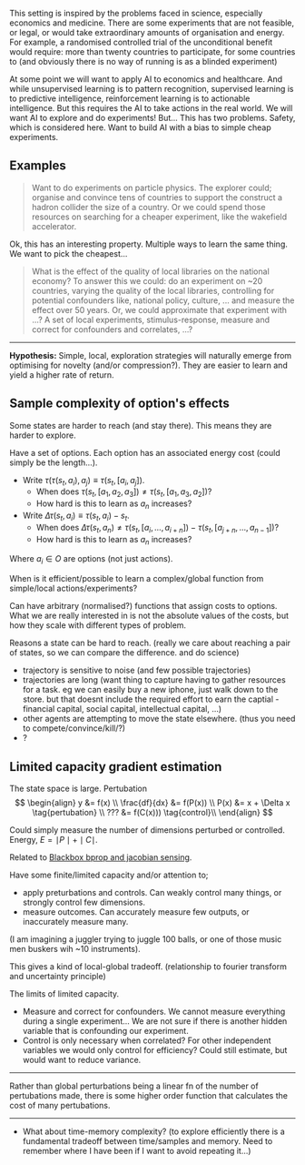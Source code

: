 This setting is inspired by the problems faced in science, especially economics and medicine. There are some experiments that are not feasible, or legal, or would take extraordinary amounts of organisation and energy. For example, a randomised controlled trial of the unconditional benefit would require: more than twenty countries to participate, for some countries to  (and obviously there is no way of running is as a blinded experiment)

At some point we will want to apply AI to economics and healthcare. And while unsupervised learning is to pattern recognition, supervised learning is to predictive intelligence, reinforcement learning is to actionable intelligence. But this requires the AI to take actions in the real world. We will want AI to explore and do experiments! But... This has two problems. Safety, which is considered here. Want to build AI with a bias to simple cheap experiments.

## Examples

> Want to do experiments on particle physics. The explorer could; organise and convince tens of countries to support the construct a hadron collider the size of a country. Or we could spend those resources on searching for a cheaper experiment, like the wakefield accelerator.

Ok, this has an interesting property. Multiple ways to learn the same thing. We want to pick the cheapest...

> What is the effect of the quality of local libraries on the national economy? To answer this we could: do an experiment on ~20 countries, varying the quality of the local libraries, controlling for potential confounders like, national policy, culture, ... and measure the effect over 50 years. Or, we could approximate that experiment with ...? A set of local experiments, stimulus-response, measure and correct for confounders and correlates, ...?



***

__Hypothesis:__ Simple, local, exploration strategies will naturally emerge from optimising for novelty (and/or compression?). They are easier to learn and yield a higher rate of return.

## Sample complexity of option's effects

Some states are harder to reach (and stay there). This means they are harder to explore.

Have a set of options. Each option has an associated energy cost (could simply be the length...).


- Write $\tau(\tau(s_t, a_i), a_j) \equiv \tau(s_t, [a_i, a_j])$.
  - When does $\tau(s_t, [a_1, a_2, a_3]) \neq \tau(s_t, [a_1, a_3, a_2])$?
  - How hard is this to learn as $a_n$ increases?
- Write $\Delta \tau(s_t, a_i) \equiv \tau(s_t, a_i)- s_t$.
  - When does $\Delta \tau(s_t, a_n) \neq \tau(s_t, [a_i, \dots, a_{i+n}]) - \tau(s_t, [a_{j+n}, \dots, a_{n-1}])$?
  - How hard is this to learn as $a_n$ increases?

Where $a_i\in O$ are options (not just actions).

When is it efficient/possible to learn a complex/global function from simple/local actions/experiments?

Can have arbitrary (normalised?) functions that assign costs to options. What we are really interested in is not the absolute values of the costs, but how they scale with different types of problem.

Reasons a state can be hard to reach. (really we care about reaching a pair of states, so we can compare the difference. and do science)

- trajectory is sensitive to noise (and few possible trajectories)
- trajectories are long (want thing to capture having to gather resources for a task. eg we can easily buy a new iphone, just walk down to the store. but that doesnt include the required effort to earn the captial - financial capital, social capital, intellectual capital, ...)
- other agents are attempting to move the state elsewhere. (thus you need to compete/convince/kill/?)
- ?

## Limited capacity gradient estimation

The state space is large.
Pertubation
$$
\begin{align}
y &= f(x) \\
\frac{df}{dx} &= f(P(x)) \\
P(x) &= x + \Delta x \tag{pertubation} \\
??? &= f(C(x))) \tag{control}\\
\end{align}
$$

Could simply measure the number of dimensions perturbed or controlled. Energy, $E=\mid P \mid + \mid C \mid$.

Related to [Blackbox bprop and jacobian sensing](https://papers.nips.cc/paper/7230-on-blackbox-backpropagation-and-jacobian-sensing.pdf).


Have some finite/limited capacity and/or attention to;
- apply preturbations and controls. Can weakly control many things, or strongly control few dimensions.
- measure outcomes. Can accurately measure few outputs, or inaccurately measure many.

(I am imagining a juggler trying to juggle 100 balls, or one of those music men buskers wih ~10 instruments).

This gives a kind of local-global tradeoff. (relationship to fourier transform and uncertainty principle)

The limits of limited capacity.

- Measure and correct for confounders. We cannot measure everything during a single experiment... We are not sure if there is another hidden variable that is confounding our experiment.
- Control is only necessary when correlated? For other independent variables we would only control for efficiency? Could still estimate, but would want to reduce variance.

***

Rather than global perturbations being a linear fn of the number of pertubations made, there is some higher order function that calculates the cost of many pertubations.

***

- What about time-memory complexity? (to explore efficiently there is a fundamental tradeoff between time/samples and memory. Need to remember where I have been if I want to avoid repeating it...)
